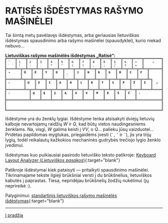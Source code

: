 
# RATISĖS IŠDĖSTYMAS RAŠYMO MAŠINĖLEI

Tai šimtą metų pavėlavęs išdėstymas, arba geriausias lietuviškas išdėstymas spausdinimo arba rašymo mašinėlei (spausdyklei), kurio niekad nebuvo...

__Lietuviškas rašymo mašinėlės išdėstymas „Ratisė“:__
![Ratisės išdėstymas spausdinimo, rašymo mašinėlei (spausdyklei)](images/lt-ratise-spausdykle.svg)

Išdėstyme yra du ženklų lygiai. Išdėstyme tenka atsisakyti dviejų lietuvių kalboje nevartojamų raidžių _W_ ir _Q_, kad būtų vietos naudingesniems ženklams. Na, visgi, _W_ galima keisti į _VV_, o _Q_... palieku jūsų vaizduotei... Pridėtas papildomas mygtukas, priegaidėms įvesti (``` ` ```, ``` ˜ ``` ir ``` ´ ```), jis yra trijų lygių, todėl reikalautų kažkokios mechaninės gudrybės trečiojo lygio ženklo įvedimui.

Išdėstymas kuo puikiausiai pasirodo lietuviško teksto patikroje: [Keyboard Layout Analyzer (_Lietuviškos pasakos_)](http://patorjk.com/keyboard-layout-analyzer/#/load/tSCG2h26){:target="blank"}

Patikroje išdėstymai kiek pataisyti — pritaikyti spausdinimo mašinėlei. Tikrinamajame tekste ilgieji brūkšniai versti į du brūkšnelius, lietuviškos kabutės į paprastas. Tiesa, nepridėjau brūkšnelių žodžių nukėlimui (jų neprireikė :).

Palyginimui: [standartinis lietuviškos rašymo mašinėlės išdėstymas](https://albuck.github.io/lithuanian-keyboard-layouts/images/lt-spausdykle.svg){:target="blank"}

-------------------------

[Į pradžią](../README.md)
